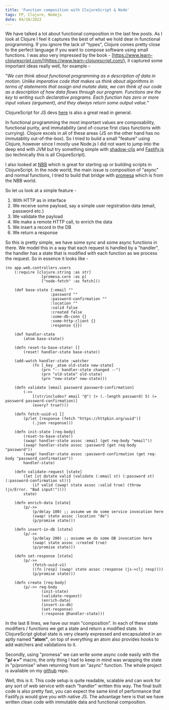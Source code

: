 ```yaml
---
title: 'Function composition with ClojureScript & Node'
tags: FP, Clojure, Nodejs
date: 04/10/2022
---
```


We have talked a lot about functional composition in the last few posts. As I look at Clojure I feel it captures the best of what we hold dear in functional programming. If you ignore the lack of "types", Clojure comes pretty close to the perfect language if you want to compose software using small functions. I was also very impressed by the book - [https://www.learn-clojurescript.com/](https://www.learn-clojurescript.com/), it captured some important ideas really well, for example -

"_We can think about functional programming as a description of data in motion. Unlike imperative code that makes us think about algorithms in terms of statements that assign and mutate data, we can think of our code as a description of how data flows through our program. Functions are the key to writing such declarative programs. Each function has zero or more input values (argument), and they always return some output value._"

ClojureScript for JS devs [here](https://clojurescript.org/guides/faq-js) is also a great read in general.

In functional programming the most important values are composability, functional purity, and immutability (and of-course first class functions with currying). Clojure excels in all of these areas (JS on the other hand has no immutablity out-of-the-box). So I tried to build a small "feature" using Clojure, however since I mostly use Node.js I did not want to jump into the deep end with JVM but try something simple with [shadow-cljs](https://shadow-cljs.github.io/docs/UsersGuide.html) and [Fastify.js](https://www.fastify.io/) (so technically this is all ClojureScript).

I also looked at [NBB](https://github.com/babashka/nbb) which is great for starting up or building scripts in ClojureScript. In the node world, the main issue is composition of "async" and normal functions, I tried to build that bridge with [promesa](https://github.com/funcool/promesa) which is from the NBB world.

So let us look at a simple feature -

1. With HTTP as in interface
2. We receive some payload, say a simple user registration data (email, password etc.)
3. We validate the payload
4. We make a remote HTTP call, to enrich the data
5. We insert a record in the DB
6. We return a response

So this is pretty simple, we have some sync and some async functions in there. We model this in a way that each request is handled by a "handler", the handler has a state that is modified with each function as we process the request. So in essence it looks like -

    (ns app.web.controllers.users
        (:require [clojure.string :as str]
                    [promesa.core :as p]
                    ["node-fetch" :as fetch]))

        (def base-state {:email ""
                        :password ""
                        :password-confirmation ""
                        :location ""
                        :valid false
                        :created false
                        :some-db-conn {}
                        :some-http-client {}
                        :response {}})

        (def handler-state
            (atom base-state))

        (defn reset-to-base-state! []
            (reset! handler-state base-state))

        (add-watch handler-state :watcher
                (fn [_key _atom old-state new-state]
                    (prn "-- handler-state changed --")
                    (prn "old-state" old-state)
                    (prn "new-state" new-state)))

        (defn validate [email password password-confirmation]
            (->>
                [(str/includes? email "@") (> (.-length password) 5) (= password password-confirmation)]
                (every? true?)))

        (defn fetch-uuid-v1 []
            (p/let [response (fetch "https://httpbin.org/uuid")]
                (.json response)))

        (defn init-state [req-body]
            (reset-to-base-state!)
            (swap! handler-state assoc :email (get req-body "email"))
            (swap! handler-state assoc :password (get req-body "password"))
            (swap! handler-state assoc :password-confirmation (get req-body "password_confirmation"))
            handler-state)

        (defn validate-request [state]
            (let [st @state valid (validate (:email st) (:password st) (:password-confirmation st))]
                (if valid (swap! state assoc :valid true) (throw (js/Error. "Bad input!"))))
            state)

        (defn enrich-data [state]
            (p/->>
                (p/delay 100) ;; assume we do some service invocation here
                (swap! state assoc :location "de")
                (p/promise state)))

        (defn insert-in-db [state]
            (p/->>
                (p/delay 200) ;; assume we do some DB invocation here
                (swap! state assoc :created true)
                (p/promise state)))

        (defn set-response [state]
            (p/->>
                (fetch-uuid-v1)
                ((fn [resp] (swap! state assoc :response (js->clj resp))))
                (p/promise state)))

        (defn create [req-body]
            (p/->> req-body
                    (init-state)
                    (validate-request)
                    (enrich-data)
                    (insert-in-db)
                    (set-response)
                    (:response @handler-state)))

In the last 8 lines, we have our main "composition". In each of these state modifiers / functions we get a state and return a modified state. In ClojureScript global state is very cleanly expressed and encapsulated in an aptly named **"atom"**, on top of everything an atom also provides hooks to add watchers and validations to it.

Secondly, using "promesa" we can write some async code easily with the **"p/->>"** macro, the only thing I had to keep in mind was wrapping the state in "p/promise" when returning from an "async" function. The whole project is available on my [github](https://github.com/rocky-jaiswal/cljs-fastify) repo.

Well, this is it. This code setup is quite readable, scalable and can work for any sort of web service with each "handler" written this way. The final built code is also pretty fast, you can expect the same kind of performance that Fastify.js would give you with native JS. The advantage here is that we have written clean code with immutable data and functional composition.

